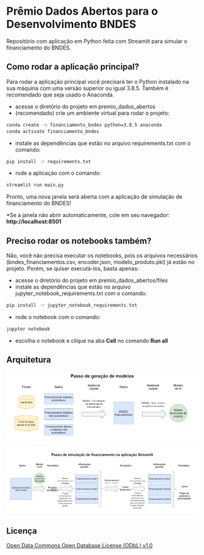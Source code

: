# Prêmio Dados Abertos para o Desenvolvimento BNDES

Repositório com aplicação em Python feita com Streamlit para simular o financiamento do BNDES.

## Como rodar a aplicação principal?

Para rodar a aplicação principal você precisará ter o Python instalado na sua máquina com uma versão superior ou igual 3.8.5.
Também é recomendado que seja usado o Anaconda.

- acesse o diretório do projeto em premio_dados_abertos
- (recomendado) crie um ambiente virtual para rodar o projeto:
```bash
conda create -n financiamento_bndes python=3.8.5 anaconda
conda activate financiamento_bndes
```
- instale as dependências que estão no arquivo requirements.txt com o comando:

```bash
pip install -r requirements.txt
```
- rode a aplicação com o comando:
```bash
streamlit run main.py
```
Pronto, uma nova janela será aberta com a aplicação de simulação de financiamento do BNDES!

*Se a janela não abrir automaticamente, cole em seu navegador: **http://localhost:8501**

## Preciso rodar os notebooks também?

Não, você não precisa executar os notebooks, pois os arquivos necessários (bndes_financiamentos.csv, encoder.json, modelo_produto.pkl) já estão no projeto. Porém, se quiser executá-los, basta apenas:
- acesse o diretório do projeto em premio_dados_abertos/files
- instale as dependências que estão no arquivo jupyter_notebook_requirements.txt com o comando:
```bash
pip install -r jupyter_notebook_requirements.txt
```
- rode o notebook com o comando:
```bash
jupyter notebook
```
- escolha o notebook e clique na aba **Cell** no comando **Run all**

## Arquitetura

![Modelo BNDES](files/images/gerar_modelo_bndes.png?raw=true "Title")

![Simulação de financiamento](files/images/simulacao_financiamento_bndes.png?raw=true "Title")

## Licença
[Open Data Commons Open Database License (ODbL) v1.0](https://opendatacommons.org/licenses/odbl/1-0/)